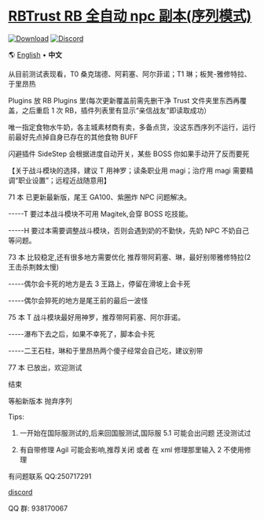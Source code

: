 # [RBTrust RB 全自动 npc 副本(序列模式)][0]

[![Download][1]][2]
[![Discord][3]][4]

🌎 [English][100] • **中文**

从目前测试表现看，T0 桑克瑞德、阿莉塞、阿尔菲诺；T1 琳；板凳-雅修特拉、于里昂热

Plugins 放 RB Plugins 里(每次更新覆盖前需先删干净 Trust 文件夹里东西再覆盖，之后重启 1 次 RB，插件列表里有显示“亲信战友”即读取成功）

唯一指定食物水牛奶，各主城素材商有卖，多备点货，没这东西序列不运行，运行前最好先点掉自身已存在的其他食物 BUFF

闪避插件 SideStep 会根据进度自动开关，某些 BOSS 你如果手动开了反而要死

【关于战斗模块的选择，建议 T 用神罗；读条职业用 magi；治疗用 magi 需要精调“职业设置”；远程近战随意用】

71 本 已更新最新版，尾王 GA100、紫圈炸 NPC 问题解决。

-----T 要过本战斗模块不可用 Magitek,会穿 BOSS 吃技能。

-----H 要过本需要调整战斗模块，否则会遇到奶的不勤快，先奶 NPC 不奶自己等问题。

73 本 比较稳定,还有很多地方需要优化 推荐带阿莉塞、琳，最好别带雅修特拉(2 王击杀荆棘太慢)

-----偶尔会卡死的地方是去 3 王路上，停留在滑坡上会卡死

-----偶尔会猝死的地方是尾王前的最后一波怪

75 本 T 战斗模块最好用神罗，推荐带阿莉塞、阿尔菲诺。

-----瀑布下去之后，如果不幸死了，脚本会卡死

-----二王石柱，琳和于里昂热两个傻子经常会自己吃，建议别带

77 本 已放出，欢迎测试

结束

等船新版本 抛弃序列

Tips:

1. 一开始在国际服测试的,后来回国服测试,国际服 5.1 可能会出问题 还没测试过

2. 有自带修理 Agil 可能会影响,推荐关闭 或者 在 xml 修理那里输入 2 不使用修理

有问题联系 QQ:250717291

[discord][4]

QQ 群: 938170067

[0]: https://github.com/athlon18/RBtrust "RBTrust on GitHub"
[1]: https://img.shields.io/badge/-DOWNLOAD-success
[2]: https://github.com/athlon18/RBtrust/archive/refs/heads/master.zip "Download"
[3]: https://img.shields.io/badge/DISCORD-7389D8?logo=discord&logoColor=ffffff&labelColor=6A7EC2
[4]: https://discord.gg/WqxpkqG "Discord"
[100]: ./README.md "English"
[101]: ./README.zh.md "中文"
